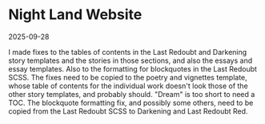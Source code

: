 # Night Land Website

2025-09-28

I made fixes to the tables of contents in the Last Redoubt and Darkening story templates and the stories in those sections, and also the essays and essay templates. Also to the formatting for blockquotes in the Last Redoubt SCSS.
The fixes need to be copied to the poetry and vignettes template, whose table of contents for the individual work doesn't look those of the other story templates, and probably should. "Dream" is too short to need a TOC.
The blockquote formatting fix, and possibly some others, need to be copied from the Last Redoubt SCSS to Darkening and Last Redoubt Red. 

    




